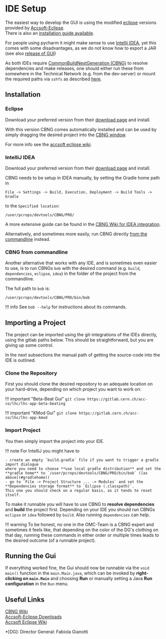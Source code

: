 # IDE Setup
The easiest way to develop the GUI is using the modified [eclipse](#eclipse) versions provided by [Accsoft-Eclipse][accsoft_eclipse].<br>
There is also an [installation guide available][accsoft_eclipse_wiki].

For people using pycharm it might make sense to use [Intellij IDEA](#intellij-idea), yet this comes with some disadvantages, 
as we do not know how to export a JAR (see also [release of GUI](releases.md))

As both IDEs require [CommonBuildNextGeneration (CBNG)][cbng_wiki] to resolve dependencies and make releases,
one should either run these from somewhere in the Technical Network (e.g. from the dev-server) or mount the required paths via `sshfs` as described [here](../../general/tricks.md#mounting-tn-resources-on-gn-machines).


## Installation


### Eclipse

Download your preferred version from their [download page][accsoft_eclipse]
and install.

With this version CBNG comes automatically installed and can be used by simply dragging
the desired project into the [CBNG window][cbng_eclipse].


For more info see the [accsoft eclipse wiki][accsoft_eclipse_wiki].



### IntelliJ IDEA

Download your preferred version from their [download page][idea_download]
and install.

CBNG needs to be setup in IDEA manually, by setting the Gradle home path in 
```
File -> Settings -> Build, Execution, Deployment -> Build Tools -> Gradle
```

<a id="gradlehome"></a>
to the `Specified location`:
```
/user/pcrops/devtools/CBNG/PRO/
```

A more extensive guide can be found in the [CBNG Wiki for IDEA integration][cbng_idea]. 

Alternatively, and sometimes more easily, run CBNG directly [from the commandline](#cbng-from-commandline) instead.


### CBNG from commandline
Another alternative that works with any IDE, and is sometimes even easier to use,
 is to run CBNGs `bob` with the desired command (e.g. `build`, `dependencies`, `eclipse`, `idea`)
in the folder of the project from the commandline. 

The full path to `bob` is:
```
/user/pcrops/devtools/CBNG/PRO/bin/bob
```

!!! info
    See `bob --help` for instructions about its commands.


## Importing a Project

The project can be imported using the git-integrations of the IDEs directly, using the gitlab 
paths below. This should be straightforward, but you are giving up some control.

In the next subsections the manual path of getting the source-code into the IDE is outlined.


### Clone the Repository

First you should clone the desired repository to an adequate location on your hard-drive,
depending on which project you want to work on:



!!! important "Beta-Beat Gui"
    ```
    git clone https://gitlab.cern.ch/acc-co/lhc/lhc-app-beta-beating
    ```


!!! important "KMod Gui"
    ```
    git clone https://gitlab.cern.ch/acc-co/lhc/lhc-app-kmod
    ```


### Import Project

You then simply import the project into your IDE.

!!! note 
    For IntelliJ you might have to

    - create an empty `build.gradle` file if you want to trigger a gradle import dialogue
    where you need to choose **use local gradle distribution** and set the **gradle home** to `/user/pcrops/devtools/CBNG/PRO/bin/bob` ([as above](#gradlehome))
    - go to `File -> Project Structure ... -> Modules` and set the **Dependencies storage format** to `Eclipse (.classpath)`.
    This one you should check on a regular basis, as it tends to reset itself.


To make it runnable you will have to use CBNG to **resolve dependencies** and **build** the project first.
Depending on your IDE you should run CBNGs `eclipse` or `idea` followed by `build`. 
Also running `dependencies` can help.

!!! warning
    To be honest, no one in the OMC-Team is a CBNG expert and sometimes it feels like, that depending on 
    the color of the DG's clothing on that day, running these commands in either order or multiple times 
    leads to the desired outcome (of a runnable project).


## Running the Gui
If everything worked fine, the Gui should now be runnable via the `void main()` function in the `main.Main.java`,
which can be invoked by **right-clicking on `main.Main`** and choosing **Run** or manually setting a Java **Run configuration**
in the `Run` menu.



## Useful Links
[CBNG Wiki][cbng_wiki]<br>
[Accsoft-Eclipse Downloads][accsoft_eclipse]<br>
[Accsoft Eclipse Wiki][accsoft_eclipse_wiki]<br>

[idea_download]: https://www.jetbrains.com/idea/download/
[cbng_wiki]: https://wikis.cern.ch/display/DVTLS/CBNG
[cbng_eclipse]: https://wikis.cern.ch/display/DVTLS/CBNG+-+Eclipse+Integration
[cbng_idea]: https://wikis.cern.ch/display/DVTLS/CBNG+-+IntelliJ+IDEA+integration
[accsoft_eclipse]: http://eclipse.cern.ch/
[accsoft_eclipse_wiki]: https://wikis.cern.ch/display/DVTLS/Eclipse+IDE

*[DG]: Director General: Fabiola Gianotti